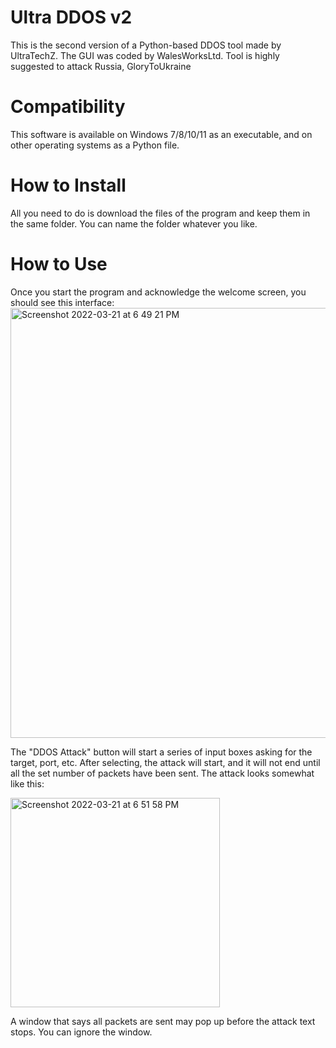 # Ultra DDOS v2
This is the second version of a Python-based DDOS tool made by UltraTechZ. The GUI was coded by WalesWorksLtd.
Tool is highly suggested to attack Russia, GloryToUkraine

# Compatibility
This software is available on Windows 7/8/10/11 as an executable, and on other operating systems as a Python file.

# How to Install
All you need to do is download the files of the program and keep them in the same folder. You can name the folder whatever you like.

# How to Use
Once you start the program and acknowledge the welcome screen, you should see this interface:
<img width="688" alt="Screenshot 2022-03-21 at 6 49 21 PM" src="https://user-images.githubusercontent.com/87256750/159246596-f236f6fd-c684-4d2b-8e3d-83e2094cc057.png">

The "DDOS Attack" button will start a series of input boxes asking for the target, port, etc. After selecting, the attack will start, and it will not end until all the set number of packets have been sent. The attack looks somewhat like this:

<img width="335" alt="Screenshot 2022-03-21 at 6 51 58 PM" src="https://user-images.githubusercontent.com/87256750/159246944-28660ebf-dc82-4756-80b3-0e24d3e186f4.png">

A window that says all packets are sent may pop up before the attack text stops. You can ignore the window.
